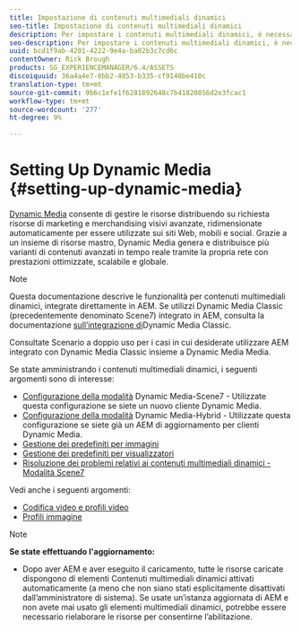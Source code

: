 ```yaml
---
title: Impostazione di contenuti multimediali dinamici
seo-title: Impostazione di contenuti multimediali dinamici
description: Per impostare i contenuti multimediali dinamici, è necessario configurare i contenuti multimediali dinamici e gestire i predefiniti per immagini e visualizzatori
seo-description: Per impostare i contenuti multimediali dinamici, è necessario configurare i contenuti multimediali dinamici e gestire i predefiniti per immagini e visualizzatori
uuid: bcd1f9ab-4201-4222-9e4a-ba82b3c7cd6c
contentOwner: Rick Brough
products: SG_EXPERIENCEMANAGER/6.4/ASSETS
discoiquuid: 36a4a4e7-8bb2-4853-b335-cf9148be410c
translation-type: tm+mt
source-git-commit: 9b6c1efe1f6281892648c7b41820856d2e3fcac1
workflow-type: tm+mt
source-wordcount: '277'
ht-degree: 9%

---
```



# Setting Up Dynamic Media {#setting-up-dynamic-media}

[Dynamic Media](https://www.adobe.com/solutions/web-experience-management/dynamic-media.html) consente di gestire le risorse distribuendo su richiesta risorse di marketing e merchandising visivi avanzate, ridimensionate automaticamente per essere utilizzate sui siti Web, mobili e social. Grazie a un insieme di risorse mastro, Dynamic Media genera e distribuisce più varianti di contenuti avanzati in tempo reale tramite la propria rete con prestazioni ottimizzate, scalabile e globale.

>[!NOTE]
>
>Questa documentazione descrive le funzionalità per contenuti multimediali dinamici, integrate direttamente in AEM. Se utilizzi Dynamic Media Classic (precedentemente denominato Scene7) integrato in AEM, consulta la documentazione [sull’integrazione di](/help/sites-administering/scene7.md)Dynamic Media Classic.
>
>Consultate Scenario [](/help/sites-administering/scene7.md#dual-use-scenario) a doppio uso per i casi in cui desiderate utilizzare AEM integrato con Dynamic Media Classic insieme a Dynamic Media Media.

Se state amministrando i contenuti multimediali dinamici, i seguenti argomenti sono di interesse:

* [Configurazione della modalità](config-dms7.md) Dynamic Media-Scene7 - Utilizzate questa configurazione se siete un nuovo cliente Dynamic Media.
* [Configurazione della modalità](config-dynamic.md) Dynamic Media-Hybrid - Utilizzate questa configurazione se siete già un AEM di aggiornamento per clienti Dynamic Media.
* [Gestione dei predefiniti per immagini](managing-image-presets.md)
* [Gestione dei predefiniti per visualizzatori](managing-viewer-presets.md)
* [Risoluzione dei problemi relativi ai contenuti multimediali dinamici - Modalità Scene7](troubleshoot-dms7.md)

Vedi anche i seguenti argomenti:

* [Codifica video e profili video](video-profiles.md)
* [Profili immagine](image-profiles.md)

>[!NOTE]
>
>**Se state effettuando l&#39;aggiornamento:**
>
>* Dopo aver AEM e aver eseguito il caricamento, tutte le risorse caricate dispongono di elementi Contenuti multimediali dinamici attivati automaticamente (a meno che non siano stati esplicitamente disattivati dall’amministratore di sistema). Se usate un’istanza aggiornata di AEM e non avete mai usato gli elementi multimediali dinamici, potrebbe essere necessario rielaborare le risorse per consentirne l’abilitazione.